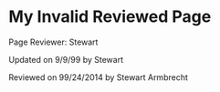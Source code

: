 My Invalid Reviewed Page
=======

<p class="reviewer">Page Reviewer: Stewart</p>
<p class="updated">Updated on 9/9/99 by Stewart</p>
<p class="reviewed">Reviewed on 99/24/2014 by Stewart Armbrecht</p>
